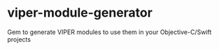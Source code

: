 viper-module-generator
======================

Gem to generate VIPER modules to use them in your Objective-C/Swift projects
